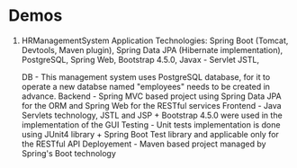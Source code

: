 # Demos

1) HRManagementSystem Application
    Technologies:
      Spring Boot (Tomcat, Devtools, Maven plugin), 
      Spring Data JPA (Hibernate implementation), 
      PostgreSQL, 
      Spring Web,
      Bootstrap 4.5.0,
      Javax - Servlet JSTL,
    
    DB - This management system uses PostgreSQL database, for it to operate a new databse named "employees" needs to be created in advance.
    Backend - Spring MVC based project using Spring Data JPA for the ORM and Spring Web for the RESTful services
    Frontend - Java Servlets technology, JSTL and JSP + Bootstrap 4.5.0 were used in the implementation of the GUI
    Testing - Unit tests implementation is done using JUnit4 library + Spring Boot Test library and applicable only for the RESTful API
    Deployement - Maven based project managed by Spring's Boot technology 
  
  
